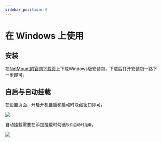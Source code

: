 ```yaml
---
sidebar_position: 0
---
```


# 在 Windows 上使用
## 安装
在[NetMount的官网下载页](https://www.netmount.cn/download)上下载Windows版安装包，下载后打开安装包一路下一步即可。

## 自启与自动挂载
在设置页面，开启开机自启和启动时隐藏窗口即可。 

![](https://sc.sysri.cn/i/p/1/66480c23f378a.png)


自动挂载需要在添加挂载时勾选`软件启动时挂载`。

![](https://sc.sysri.cn/i/p/1/66480cd6095ad.png)
